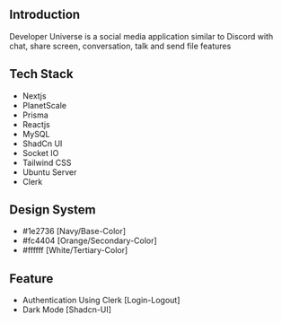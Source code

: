 ## Introduction

Developer Universe is a social media application similar to Discord with chat, share screen, conversation, talk and send file features

## Tech Stack

- Nextjs
- PlanetScale
- Prisma
- Reactjs
- MySQL
- ShadCn UI
- Socket IO
- Tailwind CSS
- Ubuntu Server
- Clerk

## Design System

- #1e2736 [Navy/Base-Color]
- #fc4404 [Orange/Secondary-Color]
- #ffffff [White/Tertiary-Color]

## Feature 

- Authentication Using Clerk [Login-Logout] 
- Dark Mode [Shadcn-UI]